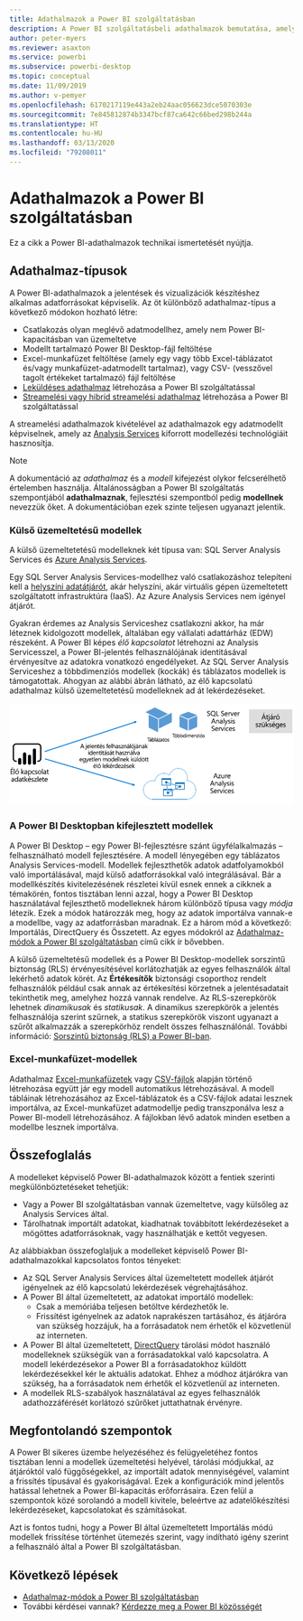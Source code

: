 ```yaml
---
title: Adathalmazok a Power BI szolgáltatásban
description: A Power BI szolgáltatásbeli adathalmazok bemutatása, amelyek a jelentések és vizualizációk készítésére alkalmas adatforrásokat képviselik.
author: peter-myers
ms.reviewer: asaxton
ms.service: powerbi
ms.subservice: powerbi-desktop
ms.topic: conceptual
ms.date: 11/09/2019
ms.author: v-pemyer
ms.openlocfilehash: 6170217119e443a2eb24aac056623dce5070303e
ms.sourcegitcommit: 7e845812874b3347bcf87ca642c66bed298b244a
ms.translationtype: HT
ms.contentlocale: hu-HU
ms.lasthandoff: 03/13/2020
ms.locfileid: "79208011"
---
```

# <a name="datasets-in-the-power-bi-service"></a>Adathalmazok a Power BI szolgáltatásban

Ez a cikk a Power BI-adathalmazok technikai ismertetését nyújtja.

## <a name="dataset-types"></a>Adathalmaz-típusok

A Power BI-adathalmazok a jelentések és vizualizációk készítéshez alkalmas adatforrásokat képviselik. Az öt különböző adathalmaz-típus a következő módokon hozható létre:

- Csatlakozás olyan meglévő adatmodellhez, amely nem Power BI-kapacitásban van üzemeltetve
- Modellt tartalmazó Power BI Desktop-fájl feltöltése
- Excel-munkafüzet feltöltése (amely egy vagy több Excel-táblázatot és/vagy munkafüzet-adatmodellt tartalmaz), vagy CSV- (vesszővel tagolt értékeket tartalmazó) fájl feltöltése
- [Leküldéses adathalmaz](developer/automation/walkthrough-push-data.md) létrehozása a Power BI szolgáltatással
- [Streamelési vagy hibrid streamelési adathalmaz](service-real-time-streaming.md) létrehozása a Power BI szolgáltatással

A streamelési adathalmazok kivételével az adathalmazok egy adatmodellt képviselnek, amely az [Analysis Services](/analysis-services/analysis-services-overview) kiforrott modellezési technológiáit hasznosítja.

> [!NOTE]
> A dokumentáció az _adathalmaz_ és a _modell_ kifejezést olykor felcserélhető értelemben használja. Általánosságban a Power BI szolgáltatás szempontjából **adathalmaznak**, fejlesztési szempontból pedig **modellnek** nevezzük őket. A dokumentációban ezek szinte teljesen ugyanazt jelentik.

### <a name="external-hosted-models"></a>Külső üzemeltetésű modellek

A külső üzemeltetetésű modelleknek két típusa van: SQL Server Analysis Services és [Azure Analysis Services](/azure/analysis-services/analysis-services-overview).

Egy SQL Server Analysis Services-modellhez való csatlakozáshoz telepíteni kell a [helyszíni adatátjárót](service-gateway-onprem.md), akár helyszíni, akár virtuális gépen üzemeltetett szolgáltatott infrastruktúra (IaaS). Az Azure Analysis Services nem igényel átjárót.

Gyakran érdemes az Analysis Serviceshez csatlakozni akkor, ha már léteznek kidolgozott modellek, általában egy vállalati adattárház (EDW) részeként. A Power BI képes _élő kapcsolatot_ létrehozni az Analysis Servicesszel, a Power BI-jelentés felhasználójának identitásával érvényesítve az adatokra vonatkozó engedélyeket. Az SQL Server Analysis Serviceshez a többdimenziós modellek (kockák) és táblázatos modellek is támogatottak. Ahogyan az alábbi ábrán látható, az élő kapcsolatú adathalmaz külső üzemeltetetésű modelleknek ad át lekérdezéseket.

![Egy élő kapcsolatú adathalmaz lekérdezéseket ad át egy külső üzemeltetésű modellnek](media/service-datasets-understand/live-connection-dataset.png)

### <a name="power-bi-desktop-developed-models"></a>A Power BI Desktopban kifejlesztett modellek

A Power BI Desktop – egy Power BI-fejlesztésre szánt ügyfélalkalmazás – felhasználható modell fejlesztésére. A modell lényegében egy táblázatos Analysis Services-modell. Modellek fejleszthetők adatok adatfolyamokból való importálásával, majd külső adatforrásokkal való integrálásával. Bár a modellkészítés kivitelezésének részletei kívül esnek ennek a cikknek a témakörén, fontos tisztában lenni azzal, hogy a Power BI Desktop használatával fejleszthető modelleknek három különböző típusa vagy _módja_ létezik. Ezek a módok határozzák meg, hogy az adatok importálva vannak-e a modellbe, vagy az adatforrásban maradnak. Ez a három mód a következő: Importálás, DirectQuery és Összetett. Az egyes módokról az [Adathalmaz-módok a Power BI szolgáltatásban](service-dataset-modes-understand.md) című cikk ír bővebben.

A külső üzemeltetésű modellek és a Power BI Desktop-modellek sorszintű biztonság (RLS) érvényesítésével korlátozhatják az egyes felhasználók által lekérhető adatok körét. Az **Értékesítők** biztonsági csoporthoz rendelt felhasználók például csak annak az értékesítési körzetnek a jelentésadatait tekinthetik meg, amelyhez hozzá vannak rendelve. Az RLS-szerepkörök lehetnek _dinamikusak_ és _statikusak_. A dinamikus szerepkörök a jelentés felhasználója szerint szűrnek, a statikus szerepkörök viszont ugyanazt a szűrőt alkalmazzák a szerepkörhöz rendelt összes felhasználónál. További információ: [Sorszintű biztonság (RLS) a Power BI-ban](service-admin-rls.md).

### <a name="excel-workbook-models"></a>Excel-munkafüzet-modellek

Adathalmaz [Excel-munkafüzetek](service-excel-workbook-files.md) vagy [CSV-fájlok](service-comma-separated-value-files.md) alapján történő létrehozása együtt jár egy modell automatikus létrehozásával. A modell tábláinak létrehozásához az Excel-táblázatok és a CSV-fájlok adatai lesznek importálva, az Excel-munkafüzet adatmodellje pedig transzponálva lesz a Power BI-modell létrehozásához. A fájlokban lévő adatok minden esetben a modellbe lesznek importálva.

## <a name="summary"></a>Összefoglalás

A modelleket képviselő Power BI-adathalmazok között a fentiek szerinti megkülönböztetéseket tehetjük:

- Vagy a Power BI szolgáltatásban vannak üzemeltetve, vagy külsőleg az Analysis Services által.
- Tárolhatnak importált adatokat, kiadhatnak továbbított lekérdezéseket a mögöttes adatforrásoknak, vagy használhatják e kettőt vegyesen.

Az alábbiakban összefoglaljuk a modelleket képviselő Power BI-adathalmazokkal kapcsolatos fontos tényeket:

- Az SQL Server Analysis Services által üzemeltetett modellek átjárót igényelnek az élő kapcsolatú lekérdezések végrehajtásához.
- A Power BI által üzemeltetett, az adatokat importáló modellek:
  - Csak a memóriába teljesen betöltve kérdezhetők le.
  - Frissítést igényelnek az adatok naprakészen tartásához, és átjáróra van szükség hozzájuk, ha a forrásadatok nem érhetők el közvetlenül az interneten.
- A Power BI által üzemeltetett, [DirectQuery](desktop-directquery-about.md) tárolási módot használó modelleknek szükségük van a forrásadatokkal való kapcsolatra. A modell lekérdezésekor a Power BI a forrásadatokhoz küldött lekérdezésekkel kér le aktuális adatokat. Ehhez a módhoz átjárókra van szükség, ha a forrásadatok nem érhetők el közvetlenül az interneten.
- A modellek RLS-szabályok használatával az egyes felhasználók adathozzáférését korlátozó szűrőket juttathatnak érvényre.

## <a name="considerations"></a>Megfontolandó szempontok

A Power BI sikeres üzembe helyezéséhez és felügyeletéhez fontos tisztában lenni a modellek üzemeltetési helyével, tárolási módjukkal, az átjáróktól való függőségekkel, az importált adatok mennyiségével, valamint a frissítés típusával és gyakoriságával. Ezek a konfigurációk mind jelentős hatással lehetnek a Power BI-kapacitás erőforrásaira. Ezen felül a szempontok közé sorolandó a modell kivitele, beleértve az adatelőkészítési lekérdezéseket, kapcsolatokat és számításokat.

Azt is fontos tudni, hogy a Power BI által üzemeltetett Importálás módú modellek frissítése történhet ütemezés szerint, vagy indítható igény szerint a felhasználó által a Power BI szolgáltatásban.

## <a name="next-steps"></a>Következő lépések

- [Adathalmaz-módok a Power BI szolgáltatásban](service-dataset-modes-understand.md)
- További kérdései vannak? [Kérdezze meg a Power BI közösségét](https://community.powerbi.com/)

